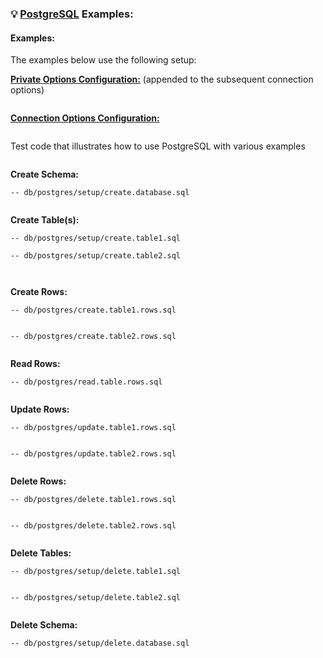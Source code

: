 ### 💡 [PostgreSQL](https://www.postgresql.org) Examples:

#### Examples:<sub id="examples"></sub>

The examples below use the following setup:

__[Private Options Configuration:](https://ugate.github.io/sqler/Manager.html#~PrivateOptions)__ (appended to the subsequent connection options)
```jsdocp ./test/fixtures/priv.json
```

__[Connection Options Configuration:](global.html#PGConnectionOptions)__
```jsdocp ./test/fixtures/postgres/conf.json
```

Test code that illustrates how to use PostgreSQL with various examples
```jsdocp ./test/fixtures/run-example.js
```

__Create Schema:__

```jsdocp ./test/db/postgres/setup/create.database.sql
-- db/postgres/setup/create.database.sql
```

```jsdocp ./test/lib/postgres/setup/create.database.js
```

__Create Table(s):__

```jsdocp ./test/db/postgres/setup/create.table1.sql
-- db/postgres/setup/create.table1.sql
```
```jsdocp ./test/db/postgres/setup/create.table2.sql
-- db/postgres/setup/create.table2.sql
```

```jsdocp ./test/lib/postgres/setup/create.table1.js
```
```jsdocp ./test/lib/postgres/setup/create.table2.js
```

__Create Rows:__

```jsdocp ./test/db/postgres/create.table1.rows.sql
-- db/postgres/create.table1.rows.sql
```

```jsdocp ./test/lib/postgres/create.table1.rows.js
```

```jsdocp ./test/db/postgres/create.table2.rows.sql
-- db/postgres/create.table2.rows.sql
```

```jsdocp ./test/lib/postgres/create.table2.rows.js
```

__Read Rows:__

```jsdocp ./test/db/postgres/read.table.rows.sql
-- db/postgres/read.table.rows.sql
```

```jsdocp ./test/lib/postgres/read.table.rows.js
```

__Update Rows:__

```jsdocp ./test/db/postgres/update.table1.rows.sql
-- db/postgres/update.table1.rows.sql
```

```jsdocp ./test/lib/postgres/update.table1.rows.js
```

```jsdocp ./test/db/postgres/update.table2.rows.sql
-- db/postgres/update.table2.rows.sql
```

```jsdocp ./test/lib/postgres/update.table2.rows.js
```

__Delete Rows:__

```jsdocp ./test/db/postgres/delete.table1.rows.sql
-- db/postgres/delete.table1.rows.sql
```

```jsdocp ./test/lib/postgres/delete.table1.rows.js
```

```jsdocp ./test/db/postgres/delete.table2.rows.sql
-- db/postgres/delete.table2.rows.sql
```

```jsdocp ./test/lib/postgres/delete.table2.rows.js
```

__Delete Tables:__

```jsdocp ./test/db/postgres/setup/delete.table1.sql
-- db/postgres/setup/delete.table1.sql
```

```jsdocp ./test/lib/postgres/setup/delete.table1.js
```

```jsdocp ./test/db/postgres/setup/delete.table2.sql
-- db/postgres/setup/delete.table2.sql
```

```jsdocp ./test/lib/postgres/setup/delete.table2.js
```

__Delete Schema:__

```jsdocp ./test/db/postgres/setup/delete.database.sql
-- db/postgres/setup/delete.database.sql
```

```jsdocp ./test/lib/postgres/setup/delete.database.js
```
